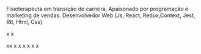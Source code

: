 Fisioterapeuta em transição de carreira, Apaixonado por programação e marketing de vendas. Desenvolvedor Web (Js, React, Redux,Context, Jest, Rtl, Html, Css)
 
 x
 x
 
 xx
 x
 x
 x
 x
 x
 x
 
